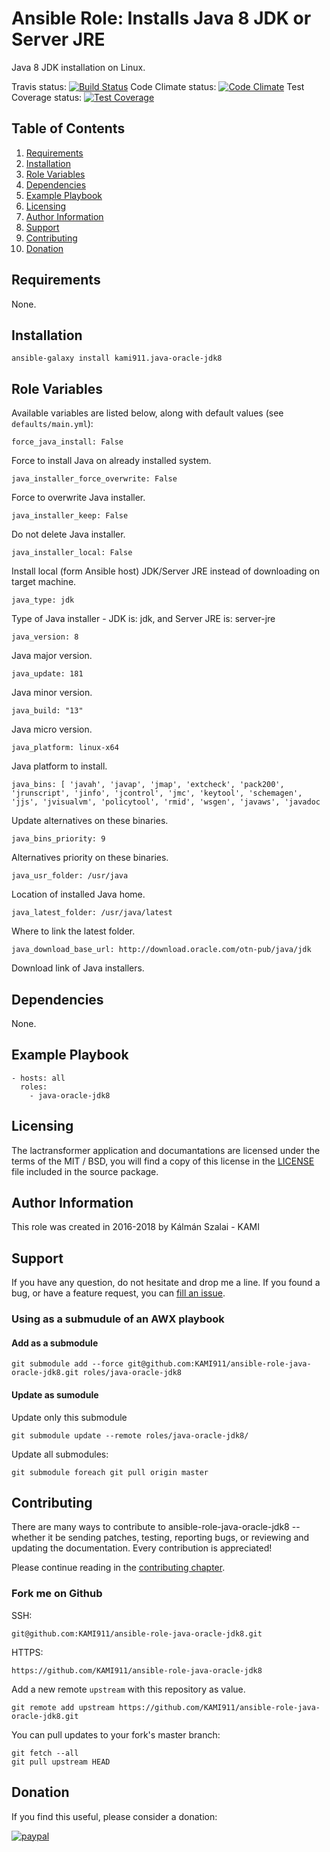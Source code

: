 # Ansible Role: Installs Java 8 JDK or Server JRE

Java 8 JDK installation on Linux.

Travis status:   [![Build Status](https://travis-ci.org/KAMI911/ansible-role-java-oracle-jdk8.svg?branch=master)](https://travis-ci.org/KAMI911/ansible-role-java-oracle-jdk8)
Code Climate status: [![Code Climate](https://codeclimate.com/github/KAMI911/ansible-role-java-oracle-jdk8/badges/gpa.svg)](https://codeclimate.com/github/KAMI911/ansible-role-java-oracle-jdk8)
Test Coverage status: [![Test Coverage](https://codeclimate.com/github/KAMI911/ansible-role-java-oracle-jdk8/badges/coverage.svg)](https://codeclimate.com/github/KAMI911/ansible-role-java-oracle-jdk8/coverage)

## Table of Contents

1. [Requirements][Requirements]
2. [Installation][Installation]
3. [Role Variables][Role Variables]
4. [Dependencies][Dependencies]
5. [Example Playbook][Example Playbook]
6. [Licensing][Licensing]
7. [Author Information][Author Information]
8. [Support][Support]
9. [Contributing][Contributing]
10. [Donation][Donation]

## Requirements

None.

## Installation

    ansible-galaxy install kami911.java-oracle-jdk8

## Role Variables

Available variables are listed below, along with default values (see `defaults/main.yml`):

    force_java_install: False

Force to install Java on already installed system.

    java_installer_force_overwrite: False

Force to overwrite Java installer.

    java_installer_keep: False

Do not delete Java installer.

    java_installer_local: False

Install local (form Ansible host) JDK/Server JRE instead of downloading on target machine.

    java_type: jdk

Type of Java installer - JDK is: jdk, and Server JRE is: server-jre

    java_version: 8

Java major version.

    java_update: 181

Java minor version.

    java_build: "13"

Java micro version.

    java_platform: linux-x64

Java platform to install.

    java_bins: [ 'javah', 'javap', 'jmap', 'extcheck', 'pack200', 'jrunscript', 'jinfo', 'jcontrol', 'jmc', 'keytool', 'schemagen', 'jjs', 'jvisualvm', 'policytool', 'rmid', 'wsgen', 'javaws', 'javadoc

Update alternatives on these binaries.

    java_bins_priority: 9

Alternatives priority on these binaries.

    java_usr_folder: /usr/java

Location of installed Java home.

    java_latest_folder: /usr/java/latest

Where to link the latest folder.

    java_download_base_url: http://download.oracle.com/otn-pub/java/jdk

Download link of Java installers.

## Dependencies

None.

## Example Playbook

    - hosts: all
      roles:
        - java-oracle-jdk8

## Licensing

The lactransformer application and documantations are licensed under the terms of
the MIT / BSD, you will find a copy of this license in the
[LICENSE](LICENSE) file included in the source package.

## Author Information

This role was created in 2016-2018 by Kálmán Szalai - KAMI

## Support

If you have any question, do not hesitate and drop me a line.
If you found a bug, or have a feature request, you can [fill an issue](https://github.com/KAMI911/ansible-role-java-oracle-jdk8/issues).

### Using as a submudule of an AWX playbook

#### Add as a submodule

```
git submodule add --force git@github.com:KAMI911/ansible-role-java-oracle-jdk8.git roles/java-oracle-jdk8
```

#### Update as sumodule

Update only this submodule

```
git submodule update --remote roles/java-oracle-jdk8/
```

Update all submodules:

```
git submodule foreach git pull origin master
```

## Contributing

There are many ways to contribute to ansible-role-java-oracle-jdk8 -- whether it be sending patches,
testing, reporting bugs, or reviewing and updating the documentation. Every
contribution is appreciated!

Please continue reading in the [contributing chapter](CONTRIBUTING.md).

### Fork me on Github

SSH:

    git@github.com:KAMI911/ansible-role-java-oracle-jdk8.git

HTTPS:

    https://github.com/KAMI911/ansible-role-java-oracle-jdk8

Add a new remote `upstream` with this repository as value.

```
git remote add upstream https://github.com/KAMI911/ansible-role-java-oracle-jdk8.git
```

You can pull updates to your fork's master branch:

```
git fetch --all
git pull upstream HEAD
```

## Donation

If you find this useful, please consider a donation:

[![paypal](https://www.paypalobjects.com/en_US/i/btn/btn_donateCC_LG.gif)](https://www.paypal.com/cgi-bin/webscr?cmd=_s-xclick&hosted_button_id=RLQZ58B26XSLA)

<!-- TOC URLs -->
[Requirements]: #requirements
[Installation]: #installation
[Role Variables]: #role_variables
[Dependencies]: #dependencies
[Example Playbook]: #example_playbook
[Licensing]: #licensing
[Author Information]: #author_information
[Support]: #support
[Contributing]: #contributing
[Donation]: #donation

